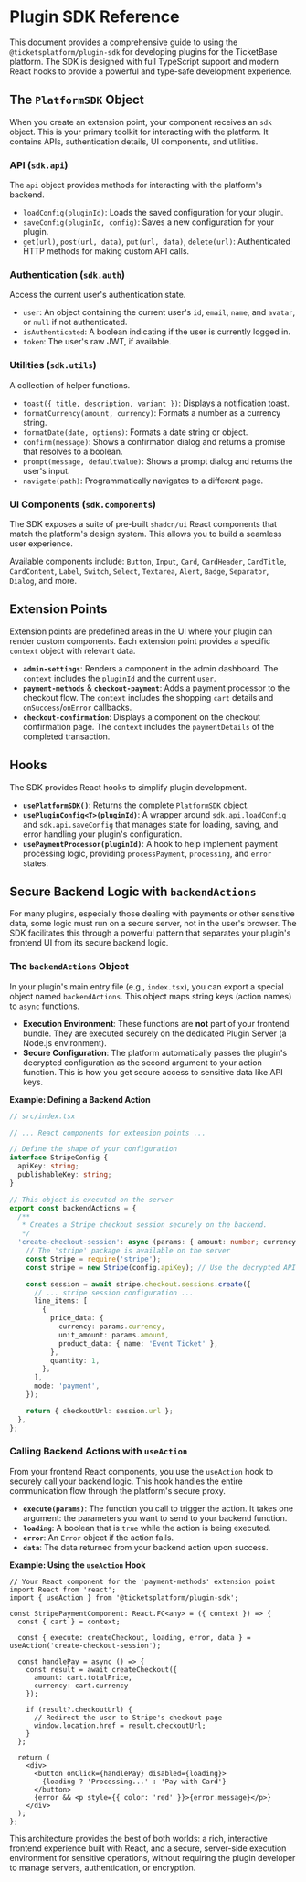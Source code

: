 # Plugin SDK Reference

This document provides a comprehensive guide to using the `@ticketsplatform/plugin-sdk` for developing plugins for the TicketBase platform. The SDK is designed with full TypeScript support and modern React hooks to provide a powerful and type-safe development experience.

## The `PlatformSDK` Object

When you create an extension point, your component receives an `sdk` object. This is your primary toolkit for interacting with the platform. It contains APIs, authentication details, UI components, and utilities.

### API (`sdk.api`)

The `api` object provides methods for interacting with the platform's backend.

-   `loadConfig(pluginId)`: Loads the saved configuration for your plugin.
-   `saveConfig(pluginId, config)`: Saves a new configuration for your plugin.
-   `get(url)`, `post(url, data)`, `put(url, data)`, `delete(url)`: Authenticated HTTP methods for making custom API calls.

### Authentication (`sdk.auth`)

Access the current user's authentication state.

-   `user`: An object containing the current user's `id`, `email`, `name`, and `avatar`, or `null` if not authenticated.
-   `isAuthenticated`: A boolean indicating if the user is currently logged in.
-   `token`: The user's raw JWT, if available.

### Utilities (`sdk.utils`)

A collection of helper functions.

-   `toast({ title, description, variant })`: Displays a notification toast.
-   `formatCurrency(amount, currency)`: Formats a number as a currency string.
-   `formatDate(date, options)`: Formats a date string or object.
-   `confirm(message)`: Shows a confirmation dialog and returns a promise that resolves to a boolean.
-   `prompt(message, defaultValue)`: Shows a prompt dialog and returns the user's input.
-   `navigate(path)`: Programmatically navigates to a different page.

### UI Components (`sdk.components`)

The SDK exposes a suite of pre-built `shadcn/ui` React components that match the platform's design system. This allows you to build a seamless user experience.

Available components include: `Button`, `Input`, `Card`, `CardHeader`, `CardTitle`, `CardContent`, `Label`, `Switch`, `Select`, `Textarea`, `Alert`, `Badge`, `Separator`, `Dialog`, and more.

## Extension Points

Extension points are predefined areas in the UI where your plugin can render custom components. Each extension point provides a specific `context` object with relevant data.

-   **`admin-settings`**: Renders a component in the admin dashboard. The `context` includes the `pluginId` and the current `user`.
-   **`payment-methods`** & **`checkout-payment`**: Adds a payment processor to the checkout flow. The `context` includes the shopping `cart` details and `onSuccess`/`onError` callbacks.
-   **`checkout-confirmation`**: Displays a component on the checkout confirmation page. The `context` includes the `paymentDetails` of the completed transaction.

## Hooks

The SDK provides React hooks to simplify plugin development.

-   **`usePlatformSDK()`**: Returns the complete `PlatformSDK` object.
-   **`usePluginConfig<T>(pluginId)`**: A wrapper around `sdk.api.loadConfig` and `sdk.api.saveConfig` that manages state for loading, saving, and error handling your plugin's configuration.
-   **`usePaymentProcessor(pluginId)`**: A hook to help implement payment processing logic, providing `processPayment`, `processing`, and `error` states.

## Secure Backend Logic with `backendActions`

For many plugins, especially those dealing with payments or other sensitive data, some logic must run on a secure server, not in the user's browser. The SDK facilitates this through a powerful pattern that separates your plugin's frontend UI from its secure backend logic.

### The `backendActions` Object

In your plugin's main entry file (e.g., `index.tsx`), you can export a special object named `backendActions`. This object maps string keys (action names) to `async` functions.

-   **Execution Environment**: These functions are **not** part of your frontend bundle. They are executed securely on the dedicated Plugin Server (a Node.js environment).
-   **Secure Configuration**: The platform automatically passes the plugin's decrypted configuration as the second argument to your action function. This is how you get secure access to sensitive data like API keys.

**Example: Defining a Backend Action**

```typescript
// src/index.tsx

// ... React components for extension points ...

// Define the shape of your configuration
interface StripeConfig {
  apiKey: string;
  publishableKey: string;
}

// This object is executed on the server
export const backendActions = {
  /**
   * Creates a Stripe checkout session securely on the backend.
   */
  'create-checkout-session': async (params: { amount: number; currency: string }, config: StripeConfig) => {
    // The 'stripe' package is available on the server
    const Stripe = require('stripe');
    const stripe = new Stripe(config.apiKey); // Use the decrypted API key

    const session = await stripe.checkout.sessions.create({
      // ... stripe session configuration ...
      line_items: [
        {
          price_data: {
            currency: params.currency,
            unit_amount: params.amount,
            product_data: { name: 'Event Ticket' },
          },
          quantity: 1,
        },
      ],
      mode: 'payment',
    });

    return { checkoutUrl: session.url };
  },
};
```

### Calling Backend Actions with `useAction`

From your frontend React components, you use the `useAction` hook to securely call your backend logic. This hook handles the entire communication flow through the platform's secure proxy.

-   **`execute(params)`**: The function you call to trigger the action. It takes one argument: the parameters you want to send to your backend function.
-   **`loading`**: A boolean that is `true` while the action is being executed.
-   **`error`**: An `Error` object if the action fails.
-   **`data`**: The data returned from your backend action upon success.

**Example: Using the `useAction` Hook**

```tsx
// Your React component for the 'payment-methods' extension point
import React from 'react';
import { useAction } from '@ticketsplatform/plugin-sdk';

const StripePaymentComponent: React.FC<any> = ({ context }) => {
  const { cart } = context;

  const { execute: createCheckout, loading, error, data } = useAction('create-checkout-session');

  const handlePay = async () => {
    const result = await createCheckout({ 
      amount: cart.totalPrice, 
      currency: cart.currency 
    });

    if (result?.checkoutUrl) {
      // Redirect the user to Stripe's checkout page
      window.location.href = result.checkoutUrl;
    }
  };

  return (
    <div>
      <button onClick={handlePay} disabled={loading}>
        {loading ? 'Processing...' : 'Pay with Card'}
      </button>
      {error && <p style={{ color: 'red' }}>{error.message}</p>}
    </div>
  );
};
```

This architecture provides the best of both worlds: a rich, interactive frontend experience built with React, and a secure, server-side execution environment for sensitive operations, without requiring the plugin developer to manage servers, authentication, or encryption.
